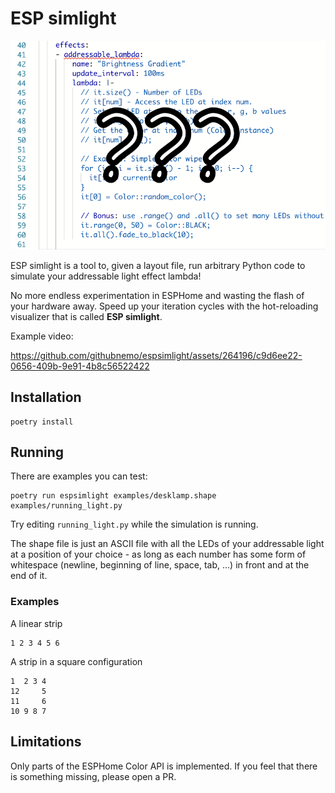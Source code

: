 # ESP simlight

![Can you feel the confusion of ESPHome light effects?](./assets/confusion.png)

ESP simlight is a tool to, given a layout file, run arbitrary Python code
to simulate your addressable light effect lambda!

No more endless experimentation in ESPHome and wasting the flash of your
hardware away. Speed up your iteration cycles with the hot-reloading
visualizer that is called **ESP simlight**.

Example video:

https://github.com/githubnemo/espsimlight/assets/264196/c9d6ee22-0656-409b-9e91-4b8c56522422

## Installation

    poetry install

## Running

There are examples you can test:

    poetry run espsimlight examples/desklamp.shape examples/running_light.py

Try editing `running_light.py` while the simulation is running.

The shape file is just an ASCII file with all the LEDs of your addressable
light at a position of your choice - as long as each number has some form
of whitespace (newline, beginning of line, space, tab, ...) in front and
at the end of it.

### Examples

A linear strip

    1 2 3 4 5 6

A strip in a square configuration

    1  2 3 4
    12     5
    11     6
    10 9 8 7


## Limitations

Only parts of the ESPHome Color API is implemented.
If you feel that there is something missing, please open a PR.
